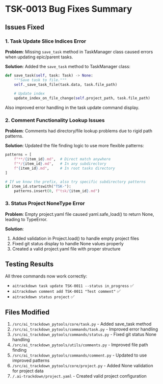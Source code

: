 # TSK-0013 Bug Fixes Summary

## Issues Fixed

### 1. Task Update Slice Indices Error
**Problem**: Missing `save_task` method in TaskManager class caused errors when updating epic/parent tasks.

**Solution**: Added the `save_task` method to TaskManager class:
```python
def save_task(self, task: Task) -> None:
    """Save task to file."""
    self._save_task_file(task.data, task.file_path)
    
    # Update index
    update_index_on_file_change(self.project_path, task.file_path)
```

Also improved error handling in the task update command display.

### 2. Comment Functionality Lookup Issues
**Problem**: Comments had directory/file lookup problems due to rigid path patterns.

**Solution**: Updated the file finding logic to use more flexible patterns:
```python
patterns = [
    f"**/{item_id}.md",  # Direct match anywhere
    f"*/{item_id}.md",   # In any subdirectory
    f"{item_id}.md",     # In root tasks directory
]

# If we know the prefix, also try specific subdirectory patterns
if item_id.startswith("TSK-"):
    patterns.insert(0, f"tsk/{item_id}.md")
```

### 3. Status Project NoneType Error
**Problem**: Empty project.yaml file caused yaml.safe_load() to return None, leading to TypeError.

**Solution**: 
1. Added validation in Project.load() to handle empty project files
2. Fixed git status display to handle None values properly
3. Created a valid project.yaml file with proper structure

## Testing Results

All three commands now work correctly:
- `aitrackdown task update TSK-0011 --status in_progress` ✅
- `aitrackdown comment add TSK-0011 "Test comment"` ✅
- `aitrackdown status project` ✅

## Files Modified

1. `/src/ai_trackdown_pytools/core/task.py` - Added save_task method
2. `/src/ai_trackdown_pytools/commands/task.py` - Improved error handling
3. `/src/ai_trackdown_pytools/commands/status.py` - Fixed git status None handling
4. `/src/ai_trackdown_pytools/utils/comments.py` - Improved file path finding
5. `/src/ai_trackdown_pytools/commands/comment.py` - Updated to use improved patterns
6. `/src/ai_trackdown_pytools/core/project.py` - Added None validation for project data
7. `/.ai-trackdown/project.yaml` - Created valid project configuration